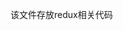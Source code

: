 <!--
 * @Author: jiaminghui
 * @Date: 2022-10-18 22:25:45
 * @LastEditTime: 2022-10-18 22:25:58
 * @LastEditors: jiaminghui
 * @FilePath: \mh-music-web-react\src\store\README.md
 * @Description: 
-->
该文件存放redux相关代码